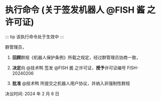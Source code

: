 # 执行命令 (关于签发机器人 @FISH 酱 之许可证)

::: tip
该执行命令处于生效中
:::

群管理员，

1. **回顾**群规《机器人保护条例》所载之规定，经过群管理员协商一致，

2. **决定**向 @技术鸭 签发 @FISH 酱 之许可证，**授予**许可证编号 FISH-20240206

3. **批准** @技术鸭 所提交之机器人用户协议，并纳入非强制性群规

决议时间: 2024 年 2 月 6 日
